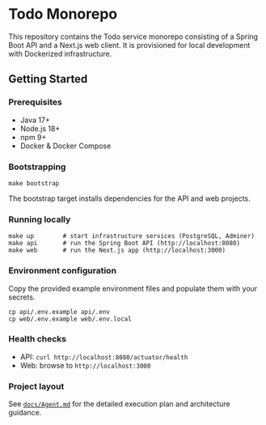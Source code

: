 # Todo Monorepo

This repository contains the Todo service monorepo consisting of a Spring Boot API and a Next.js web client. It is provisioned for local development with Dockerized infrastructure.

## Getting Started

### Prerequisites
- Java 17+
- Node.js 18+
- npm 9+
- Docker & Docker Compose

### Bootstrapping

```
make bootstrap
```

The bootstrap target installs dependencies for the API and web projects.

### Running locally

```
make up        # start infrastructure services (PostgreSQL, Adminer)
make api       # run the Spring Boot API (http://localhost:8080)
make web       # run the Next.js app (http://localhost:3000)
```

### Environment configuration

Copy the provided example environment files and populate them with your secrets.

```
cp api/.env.example api/.env
cp web/.env.example web/.env.local
```

### Health checks

- API: `curl http://localhost:8080/actuator/health`
- Web: browse to `http://localhost:3000`

### Project layout

See [`docs/Agent.md`](docs/Agent.md) for the detailed execution plan and architecture guidance.
